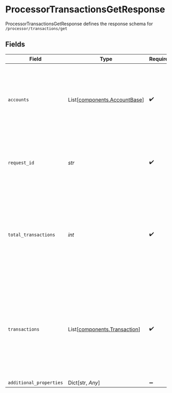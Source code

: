 # ProcessorTransactionsGetResponse

ProcessorTransactionsGetResponse defines the response schema for `/processor/transactions/get`


## Fields

| Field                                                                                                                                                                                                                                                | Type                                                                                                                                                                                                                                                 | Required                                                                                                                                                                                                                                             | Description                                                                                                                                                                                                                                          |
| ---------------------------------------------------------------------------------------------------------------------------------------------------------------------------------------------------------------------------------------------------- | ---------------------------------------------------------------------------------------------------------------------------------------------------------------------------------------------------------------------------------------------------- | ---------------------------------------------------------------------------------------------------------------------------------------------------------------------------------------------------------------------------------------------------- | ---------------------------------------------------------------------------------------------------------------------------------------------------------------------------------------------------------------------------------------------------- |
| `accounts`                                                                                                                                                                                                                                           | List[[components.AccountBase](../../models/components/accountbase.md)]                                                                                                                                                                               | :heavy_check_mark:                                                                                                                                                                                                                                   | An array containing the `accounts` associated with the Item for which transactions are being returned. Each transaction can be mapped to its corresponding account via the `account_id` field.                                                       |
| `request_id`                                                                                                                                                                                                                                         | *str*                                                                                                                                                                                                                                                | :heavy_check_mark:                                                                                                                                                                                                                                   | A unique identifier for the request, which can be used for troubleshooting. This identifier, like all Plaid identifiers, is case sensitive.                                                                                                          |
| `total_transactions`                                                                                                                                                                                                                                 | *int*                                                                                                                                                                                                                                                | :heavy_check_mark:                                                                                                                                                                                                                                   | The total number of transactions available within the date range specified. If `total_transactions` is larger than the size of the `transactions` array, more transactions are available and can be fetched via manipulating the `offset` parameter. |
| `transactions`                                                                                                                                                                                                                                       | List[[components.Transaction](../../models/components/transaction.md)]                                                                                                                                                                               | :heavy_check_mark:                                                                                                                                                                                                                                   | An array containing transactions from the account. Transactions are returned in reverse chronological order, with the most recent at the beginning of the array. The maximum number of transactions returned is determined by the `count` parameter. |
| `additional_properties`                                                                                                                                                                                                                              | Dict[str, *Any*]                                                                                                                                                                                                                                     | :heavy_minus_sign:                                                                                                                                                                                                                                   | N/A                                                                                                                                                                                                                                                  |